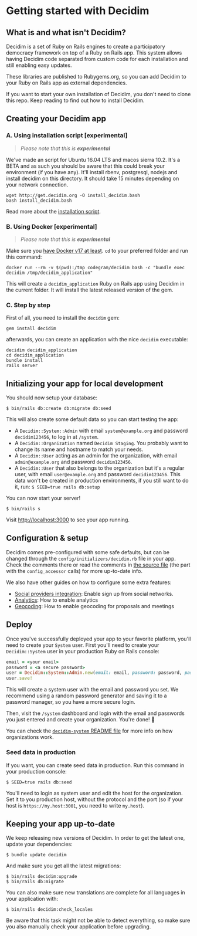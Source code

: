 # Getting started with Decidim

## What is and what isn't Decidim?

Decidim is a set of Ruby on Rails engines to create a participatory democracy framework on top of a Ruby on Rails app. This system allows having Decidim code separated from custom code for each installation and still enabling easy updates.

These libraries are published to Rubygems.org, so you can add Decidim to your Ruby on Rails app as external dependencies.

If you want to start your own installation of Decidim, you don't need to clone this repo. Keep reading to find out how to install Decidim.

## Creating your Decidim app

### A. Using installation script [experimental]

> *Please note that this is **experimental***

We've made an script for Ubuntu 16.04 LTS and macos sierra 10.2. It's a BETA and as such you should be aware that this could break your environment (if you have any). It'll install rbenv, postgresql, nodejs and install decidim on this directory. It should take 15 minutes depending on your network connection.

```
wget http://get.decidim.org -O install_decidim.bash
bash install_decidim.bash
```

Read more about the [installation script](https://github.com/alabs/decidim-install).

### B. Using Docker [experimental]

> *Please note that this is **experimental***

Make sure you [have Docker v17 at least](https://docs.docker.com/engine/installation/). `cd` to your preferred folder and run this command:

```
docker run --rm -v $(pwd):/tmp codegram/decidim bash -c "bundle exec decidim /tmp/decidim_application"
```

This will create a `decidim_application` Ruby on Rails app using Decidim in the current folder. It will install the latest released version of the gem.


### C. Step by step

First of all, you need to install the `decidim` gem:

```
gem install decidim
```

afterwards, you can create an application with the nice `decidim` executable:

```
decidim decidim_application
cd decidim_application
bundle install
rails server
```

## Initializing your app for local development

You should now setup your database:

```
$ bin/rails db:create db:migrate db:seed
```

This will also create some default data so you can start testing the app:

* A `Decidim::System::Admin` with email `system@example.org` and password `decidim123456`, to log in at `/system`.
* A `Decidim::Organization` named `Decidim Staging`. You probably want to change its name and hostname to match your needs.
* A `Decidim::User` acting as an admin for the organization, with email `admin@example.org` and password `decidim123456`.
* A `Decidim::User` that also belongs to the organization but it's a regular user, with email `user@example.org` and password `decidim123456`.
This data won't be created in production environments, if you still want to do it, run: ``` $ SEED=true rails db:setup ```

You can now start your server!

```
$ bin/rails s
```

Visit [http://localhost:3000](http://localhost:3000) to see your app running.

## Configuration & setup

Decidim comes pre-configured with some safe defaults, but can be changed through the `config/initializers/decidim.rb` file in your app. Check the comments there or read the comments in [the source file](https://github.com/decidim/decidim/blob/master/decidim-core/lib/decidim/core.rb) (the part with the `config_accessor` calls) for more up-to-date info.

We also have other guides on how to configure some extra features:

- [Social providers integration](https://github.com/decidim/decidim/blob/master/docs/services/social_providers.md): Enable sign up from social networks.
- [Analytics](https://github.com/decidim/decidim/blob/master/docs/services/analytics.md): How to enable analytics
- [Geocoding](https://github.com/decidim/decidim/blob/master/docs/services/geocoding.md): How to enable geocoding for proposals and meetings

## Deploy

Once you've successfully deployed your app to your favorite platform, you'll need to create your `System` user. First you'll need to create your `Decidim::System` user in your production Ruby on Rails console:

```ruby
email = <your email>
password = <a secure password>
user = Decidim::System::Admin.new(email: email, password: password, password_confirmation: password)
user.save!
```

This will create a system user with the email and password you set. We recommend using a random password generator and saving it to a password manager, so you have a more secure login.

Then, visit the `/system` dashboard and login with the email and passwords you just entered and create your organization. You're done! :tada:

You can check the [`decidim-system` README file](https://github.com/decidim/decidim/tree/master/decidim-system/README.md) for more info on how organizations work.

### Seed data in production

If you want, you can create seed data in production. Run this command in your production console:

```
$ SEED=true rails db:seed
```

You'll need to login as system user and edit the host for the organization. Set it to you production host, without the protocol and the port (so if your host is `https://my.host:3001`, you need to write `my.host`).

## Keeping your app up-to-date

We keep releasing new versions of Decidim. In order to get the latest one, update your dependencies:

```
$ bundle update decidim
```

And make sure you get all the latest migrations:

```
$ bin/rails decidim:upgrade
$ bin/rails db:migrate
```

You can also make sure new translations are complete for all languages in your
application with:

```
$ bin/rails decidim:check_locales
```

Be aware that this task might not be able to detect everything, so make sure you
also manually check your application before upgrading.
